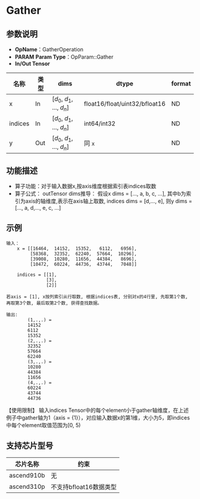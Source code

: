 # Gather

## 参数说明

- **OpName**：GatherOperation
- **PARAM**
  **Param Type**：OpParam::Gather
- **In/Out Tensor**

| 名称    | 类型 | dims                             | dtype                         | format |
| ------- | ---- | -------------------------------- | ----------------------------- | ------ |
| x       | In   | [$d_0$, $d_1$, ..., $d_n$] | float16/float/uint32/bfloat16 | ND     |
| indices | In   | [$d_0$, $d_1$, ..., $d_n$] | int64/int32                   | ND     |
| y       | Out  | [$d_0$, $d_1$, ..., $d_n$] | 同 `x`                      | ND     |

## 功能描述

- 算子功能：对于输入数据x,按axis维度根据索引表indices取数
- 算子公式：
  outTensor dims推导：
  假设x dims = [..., a, b, c, ...], 其中b为索引为axis的轴维度,表示在axis轴上取数,
  indices dims = [d,..., e],
  则y dims = [..., a, d,..., e, c, ...]

## 示例

```
输入：
    x = [[16464,  14152,  15352,   6112,   6956],
         [58368,  32352,  62240,  57664,  10296],
         [39008,  10280,  11656,  44384,   8696],
         [10472,  60224,  44736,  43744,   7048]]

    indices = [[1],
               [3],
               [2]]

若axis = [1], x按列索引从行取数, 根据indices表, 分别对x的4行里, 先取第1个数, 再取第3个数, 最后取第2个数, 获得查找数据。
 
输出:
        (1,.,.) = 
        14152
        6112
        15352
        (2,.,.) = 
        32352
        57664
        62240
        (3,.,.) = 
        10280
        44384
        11656
        (4,.,.) = 
        60224
        43744
        44736
```

【使用限制】
输入indices Tensor中的每个element小于gather轴维度，在上述例子中gather轴为1（axis = {1}），对应输入数据x的第1维，大小为5，即indices中每个element取值范围为[0, 5)

## 支持芯片型号

| 芯片名称   | 约束                   |
| ---------- | ---------------------- |
| ascend910b | 无                     |
| ascend310p | 不支持bfloat16数据类型 |
